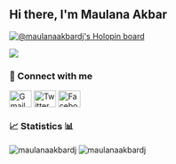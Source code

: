## Hi there, I'm Maulana Akbar 
[![@maulanaakbardj's Holopin board](https://holopin.io/api/user/board?user=maulanaakbardj)](https://holopin.io/@maulanaakbardj)

![](https://github-profile-summary-cards.vercel.app/api/cards/profile-details?username=maulanaakbardj&theme=github_dark)

### 🔗 Connect with me
<p align="left">
<a href="mailto:maulanaakbardwijaya@gmail.com"><img align="center" src="https://cdn.jsdelivr.net/npm/simple-icons@3.13.0/icons/gmail.svg" alt="Gmail" height="30" width="40" /></a>  
<a href="https://twitter.com/BangAkbar65"><img align="center" src="https://cdn.jsdelivr.net/npm/simple-icons@3.0.1/icons/twitter.svg" alt="Twitter profile" height="30" width="40" /></a>
<a href="https://www.facebook.com/maulanaakbardj/"><img align="center" src="https://cdn.jsdelivr.net/npm/simple-icons@3.0.1/icons/facebook.svg" alt="Facebook profile" height="30" width="40" /></a>
</p>

### 📈 Statistics 📊
<img align="center" src="https://github-readme-stats.vercel.app/api?username=maulanaakbardj&theme=algolia&show_icons=true&locale=en" alt="maulanaakbardj" />

<img align="center" src="https://github-readme-streak-stats.herokuapp.com/?user=maulanaakbardj&theme=algolia&" alt="maulanaakbardj" />
  


